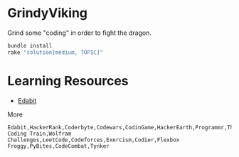 # GrindyViking

Grind some "coding" in order to fight the dragon.

```bash
bundle install
rake "solution[medium, TOPIC]"
```


# Learning Resources

- [Edabit](https://edabit.com/challenge/RugMPn3chRq32rTK9)

More
```plaintext
Edabit,HackerRank,Coderbyte,Codewars,CodinGame,HackerEarth,Programmr,The Coding Train,Wolfram Challenges,LeetCode,Codeforces,Exercism,Codier,Flexbox Froggy,PyBites,CodeCombat,Tynker
```
